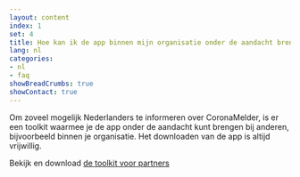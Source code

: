 ```yaml
---
layout: content
index: 1
set: 4
title: Hoe kan ik de app binnen mijn organisatie onder de aandacht brengen?
lang: nl
categories:
- nl
- faq
showBreadCrumbs: true
showContact: true
---
```

Om zoveel mogelijk Nederlanders te informeren over CoronaMelder, is er een toolkit waarmee je de app onder de aandacht kunt brengen bij anderen, bijvoorbeeld binnen je organisatie. Het downloaden van de app is altijd vrijwillig. 

Bekijk en download <a href="https://news.pressmailings.com/hvdm/partnertoolkit" rel="noopener noreferrer" target="_blank">de toolkit voor partners</a>
